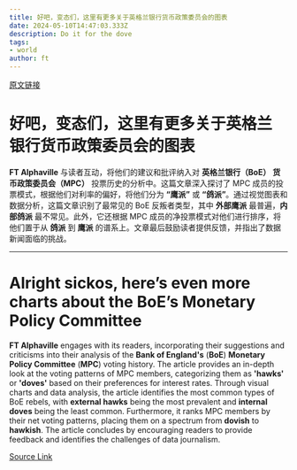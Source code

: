 ```yaml
---
title: 好吧，变态们，这里有更多关于英格兰银行货币政策委员会的图表
date: 2024-05-10T14:47:03.333Z
description: Do it for the dove
tags: 
- world
author: ft
---
```


[原文链接](https://ft.com/content/02ef2c01-ba51-4884-8d8b-3afa44589fba)

# 好吧，变态们，这里有更多关于**英格兰银行货币政策委员会**的图表

**FT Alphaville** 与读者互动，将他们的建议和批评纳入对 **英格兰银行（BoE）** **货币政策委员会（MPC）** 投票历史的分析中。这篇文章深入探讨了 MPC 成员的投票模式，根据他们对利率的偏好，将他们分为 **“鹰派”** 或 **“鸽派”**。通过视觉图表和数据分析，这篇文章识别了最常见的 BoE 反叛者类型，其中 **外部鹰派** 最普遍，**内部鸽派** 最不常见。此外，它还根据 MPC 成员的净投票模式对他们进行排序，将他们置于从 **鸽派** 到 **鹰派** 的谱系上。文章最后鼓励读者提供反馈，并指出了数据新闻面临的挑战。

---

# Alright sickos, here’s even more charts about the BoE’s Monetary Policy Committee

**FT Alphaville** engages with its readers, incorporating their suggestions and criticisms into their analysis of the **Bank of England's** (**BoE**) **Monetary Policy Committee** (**MPC**) voting history. The article provides an in-depth look at the voting patterns of MPC members, categorizing them as **'hawks'** or **'doves'** based on their preferences for interest rates. Through visual charts and data analysis, the article identifies the most common types of BoE rebels, with **external hawks** being the most prevalent and **internal doves** being the least common. Furthermore, it ranks MPC members by their net voting patterns, placing them on a spectrum from **dovish** to **hawkish**. The article concludes by encouraging readers to provide feedback and identifies the challenges of data journalism.

[Source Link](https://ft.com/content/02ef2c01-ba51-4884-8d8b-3afa44589fba)

